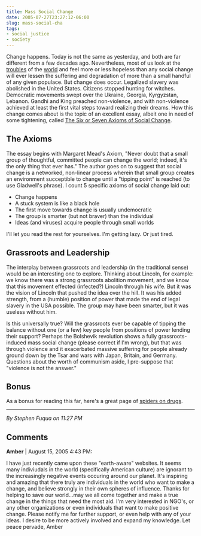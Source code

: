 ```yaml
---
title: Mass Social Change
date: 2005-07-27T23:27:12-06:00
slug: mass-social-cha
tags:
- social justice
- society
---
```


<!-- todo: links -->

Change happens. Today is not the same as yesterday, and both are far
different from a few decades ago. Nevertheless, most of us look at the
[troubles](http://www.grist.org/news/maindish/2005/07/26/gertz-inuit/index.html) of the
[world](http://www.nytimes.com/2005/07/26/opinion/26kristof.html?)
and feel more or less hopeless than any social change will ever lessen the
suffering and degradation of more than a small handful of any given populace.
But change does occur. Legalized slavery was abolished in the United States.
Citizens stopped hunting for witches. Democratic movements swept over the
Ukraine, Georgia, Kyrgyzstan, Lebanon. Gandhi and King preached non-violence,
and with non-violence achieved at least the first vital steps toward
realizing their dreams. How this change comes about is the topic of an
excellent essay, albeit one in need of some tightening, called
[The Six or Seven Axioms of Social Change](http://www.worldchanging.com/archives/003171.html).

<!-- truncate -->

## The Axioms

The essay begins with Margaret Mead's Axiom, "Never doubt that a
small group of thoughtful, committed people can change the world; indeed,
it's the only thing that ever has." The author goes on to suggest
that social change is a networked, non-linear process wherein that small
group creates an environment succeptible to change until a "tipping
point" is reached (to use Gladwell's phrase). I count 5 specific
axioms of social change laid out:

* Change happens
* A stuck system is like a black hole
* The first move towards change is usually undemocratic
* The group is smarter (but not braver) than the individual
* Ideas (and viruses) acquire people through small worlds

I'll let you read the rest for yourselves. I'm getting lazy. Or
just tired.

## Grassroots and Leadership

The interplay between grassroots and leadership (in the traditional sense)
would be an interesting one to explore. Thinking about Lincoln, for example:
we know there was a strong grassroots abolition movement, and we know that
this movement effected (infected?) Lincoln through his wife. But it was the
vision of Lincoln that pushed the idea over the hill. It was his added
strength, from a (humble) position of power that made the end of legal
slavery in the USA possible. The group may have been smarter, but it was
useless without him.

Is this universally true? Will the grassroots ever be capable of tipping
the balance without one (or a few) key people from positions of power lending
their support? Perhaps the Bolshevik revolution shows a fully
grassroots-induced mass social change (please correct if I'm wrong), but
that was through violence and it exacerbated massive suffering for people
already ground down by the Tsar and wars with Japan, Britain, and Germany.
Questions about the worth of communism aside, I pre-suppose that
"violence is not the answer."

## Bonus

As a bonus for reading this far, here's a great page of [spiders on drugs](http://www.caffeineweb.com/NASA%20Study.htm).

---

_By Stephen Fuqua on 11:27 PM_

## Comments

**Amber** | August 15, 2005 4:43 PM:

I have just recently came upon these "earth-aware" websites. It seems many indiviudals in the world (specifically American culture) are ignorant to the increasingly negative events occuring around our planet. It's inspiring and amazing that there truly are individuals in the world who want to make a change, and believe strongly in their own spheres of influence. Thanks for helping to save our world...may we all come together and make a true change in the things that need the most aid. I'm very interested in NGO's, or any other organizations or even individuals that want to make positive change. Please notify me for further support, or even help with any of your ideas. I desire to be more actively involved and expand my knowledge. Let peace pervade, Amber
